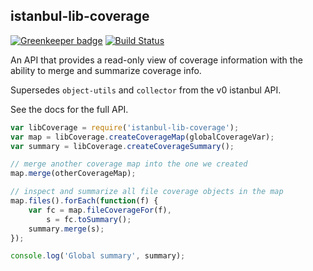 ## istanbul-lib-coverage

[![Greenkeeper badge](https://badges.greenkeeper.io/istanbuljs/istanbul-lib-coverage.svg)](https://greenkeeper.io/)
[![Build Status](https://travis-ci.org/istanbuljs/istanbul-lib-coverage.svg?branch=master)](https://travis-ci.org/istanbuljs/istanbul-lib-coverage)

An API that provides a read-only view of coverage information with the ability
to merge and summarize coverage info.

Supersedes `object-utils` and `collector` from the v0 istanbul API.

See the docs for the full API.

```js
var libCoverage = require('istanbul-lib-coverage');
var map = libCoverage.createCoverageMap(globalCoverageVar);
var summary = libCoverage.createCoverageSummary();

// merge another coverage map into the one we created
map.merge(otherCoverageMap);

// inspect and summarize all file coverage objects in the map
map.files().forEach(function(f) {
    var fc = map.fileCoverageFor(f),
        s = fc.toSummary();
    summary.merge(s);
});

console.log('Global summary', summary);
```

